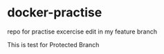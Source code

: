 # docker-practise
repo for practise excercise
edit in my feature branch


This is test for Protected Branch
